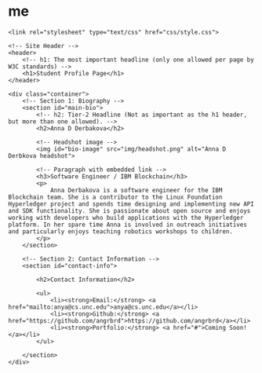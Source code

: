# me
<!DOCTYPE html>
<html>
<head>
	<title>Anna D Derbakova Bio</title>

	<link rel="stylesheet" type="text/css" href="css/style.css">
</head>
<body>

	<!-- Site Header -->
	<header>
		<!-- h1: The most important headline (only one allowed per page by W3C standards) -->
		<h1>Student Profile Page</h1>
	</header>

	<div class="container">
		<!-- Section 1: Biography -->
		<section id="main-bio">
			<!-- h2: Tier-2 Headline (Not as important as the h1 header, but more than one allowed). -->
			<h2>Anna D Derbakova</h2>

			<!-- Headshot image -->
			<img id="bio-image" src="img/headshot.png" alt="Anna D Derbkova headshot">

			<!-- Paragraph with embedded link -->
			<h3>Software Engineer / IBM Blockchain</h3>
			<p>
				Anna Derbakova is a software engineer for the IBM Blockchain team. She is a contributor to the Linux Foundation Hyperledger project and spends time designing and implementing new API and SDK functionality. She is passionate about open source and enjoys working with developers who build applications with the Hyperledger platform. In her spare time Anna is involved in outreach initiatives and particularly enjoys teaching robotics workshops to children.
			</p>
		</section>

		<!-- Section 2: Contact Information -->
		<section id="contact-info">

			<h2>Contact Information</h2>
			
			<ul>
				<li><strong>Email:</strong> <a href="mailto:anya@cs.unc.edu">anya@cs.unc.edu</a></li>
				<li><strong>Github:</strong> <a href="https://github.com/angrbrd">https://github.com/angrbrd</a></li>
				<li><strong>Portfolio:</strong> <a href="#">Coming Soon!</a></li>
			</ul>

		</section>
	</div>

</body>
</html>
